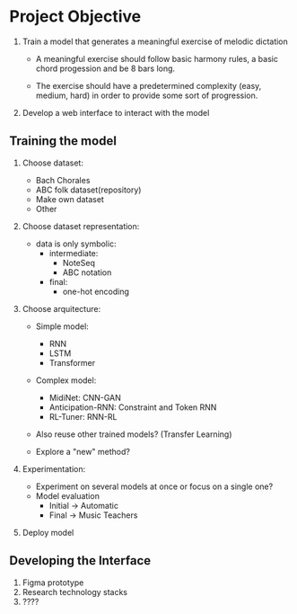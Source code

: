 # Project Objective

1. Train a model that generates a meaningful exercise of melodic dictation
    - A meaningful exercise should follow basic harmony rules, a basic chord progession and be 8 bars long.

    - The exercise should have a predetermined complexity (easy, medium, hard) in order to provide some sort of progression.

2. Develop a web interface to interact with the model



## Training the model


1. Choose dataset: 
    - Bach Chorales
    - ABC folk dataset(repository)
    - Make own dataset
    - Other


2. Choose dataset representation:
    - data is only symbolic:
        - intermediate:
            - NoteSeq
            - ABC notation
        - final:
            - one-hot encoding
3. Choose arquitecture:
    - Simple model:
        - RNN
        - LSTM
        - Transformer
    - Complex model:
        - MidiNet: CNN-GAN
        - Anticipation-RNN: Constraint and Token RNN
        - RL-Tuner: RNN-RL
    - Also reuse other trained models? (Transfer Learning)

    - Explore a "new" method?


4. Experimentation:
    - Experiment on several models at once or focus on a single one?
    - Model evaluation
        - Initial -> Automatic
        - Final   -> Music Teachers
5. Deploy model


## Developing the Interface

1. Figma prototype
2. Research technology stacks
3. ????

